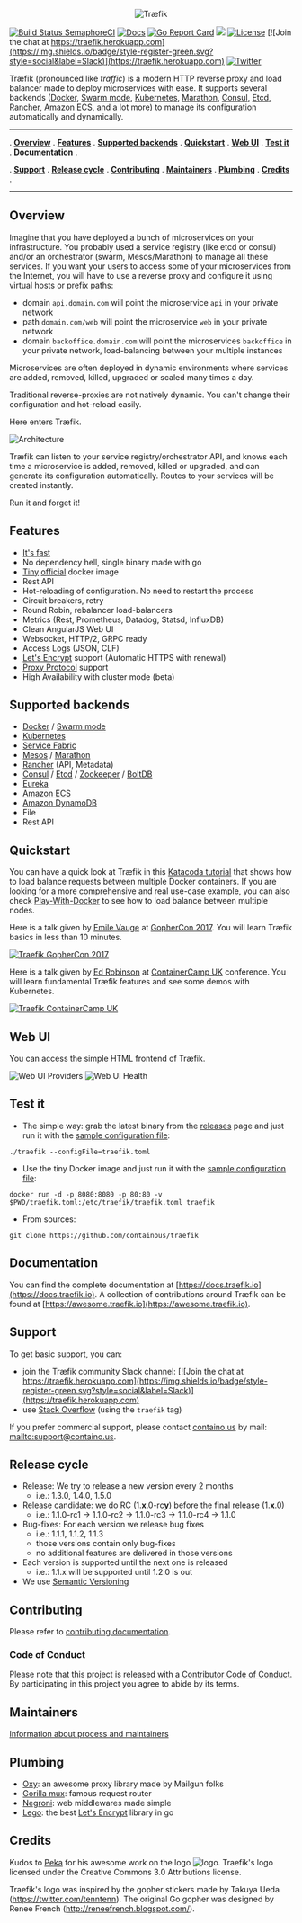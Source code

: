 
<p align="center">
<img src="docs/img/traefik.logo.png" alt="Træfik" title="Træfik" />
</p>

[![Build Status SemaphoreCI](https://semaphoreci.com/api/v1/containous/traefik/branches/master/shields_badge.svg)](https://semaphoreci.com/containous/traefik)
[![Docs](https://img.shields.io/badge/docs-current-brightgreen.svg)](https://docs.traefik.io)
[![Go Report Card](https://goreportcard.com/badge/containous/traefik)](http://goreportcard.com/report/containous/traefik)
[![](https://images.microbadger.com/badges/image/traefik.svg)](https://microbadger.com/images/traefik)
[![License](https://img.shields.io/badge/license-MIT-blue.svg)](https://github.com/containous/traefik/blob/master/LICENSE.md)
[![Join the chat at https://traefik.herokuapp.com](https://img.shields.io/badge/style-register-green.svg?style=social&label=Slack)](https://traefik.herokuapp.com)
[![Twitter](https://img.shields.io/twitter/follow/traefikproxy.svg?style=social)](https://twitter.com/intent/follow?screen_name=traefikproxy)


Træfik (pronounced like _traffic_) is a modern HTTP reverse proxy and load balancer made to deploy microservices with ease.
It supports several backends ([Docker](https://www.docker.com/), [Swarm mode](https://docs.docker.com/engine/swarm/), [Kubernetes](https://kubernetes.io), [Marathon](https://mesosphere.github.io/marathon/), [Consul](https://www.consul.io/), [Etcd](https://coreos.com/etcd/), [Rancher](https://rancher.com), [Amazon ECS](https://aws.amazon.com/ecs), and a lot more) to manage its configuration automatically and dynamically.

---

. **[Overview](#overview)** .
**[Features](#features)** .
**[Supported backends](#supported-backends)** .
**[Quickstart](#quickstart)** .
**[Web UI](#web-ui)** .
**[Test it](#test-it)** .
**[Documentation](#documentation)** .

. **[Support](#support)** .
**[Release cycle](#release-cycle)** .
**[Contributing](#contributing)** .
**[Maintainers](#maintainers)** .
**[Plumbing](#plumbing)** .
**[Credits](#credits)** .

---

## Overview

Imagine that you have deployed a bunch of microservices on your infrastructure. You probably used a service registry (like etcd or consul) and/or an orchestrator (swarm, Mesos/Marathon) to manage all these services.
If you want your users to access some of your microservices from the Internet, you will have to use a reverse proxy and configure it using virtual hosts or prefix paths:

- domain `api.domain.com` will point the microservice `api` in your private network
- path `domain.com/web` will point the microservice `web` in your private network
- domain `backoffice.domain.com` will point the microservices `backoffice` in your private network, load-balancing between your multiple instances

Microservices are often deployed in dynamic environments where services are added, removed, killed, upgraded or scaled many times a day.

Traditional reverse-proxies are not natively dynamic. You can't change their configuration and hot-reload easily.

Here enters Træfik.

![Architecture](docs/img/architecture.png)

Træfik can listen to your service registry/orchestrator API, and knows each time a microservice is added, removed, killed or upgraded, and can generate its configuration automatically.
Routes to your services will be created instantly.

Run it and forget it!


## Features

- [It's fast](https://docs.traefik.io/benchmarks)
- No dependency hell, single binary made with go
- [Tiny](https://microbadger.com/images/traefik) [official](https://hub.docker.com/r/_/traefik/) docker image
- Rest API
- Hot-reloading of configuration. No need to restart the process
- Circuit breakers, retry
- Round Robin, rebalancer load-balancers
- Metrics (Rest, Prometheus, Datadog, Statsd, InfluxDB)
- Clean AngularJS Web UI
- Websocket, HTTP/2, GRPC ready
- Access Logs (JSON, CLF)
- [Let's Encrypt](https://letsencrypt.org) support (Automatic HTTPS with renewal)
- [Proxy Protocol](https://www.haproxy.org/download/1.8/doc/proxy-protocol.txt) support
- High Availability with cluster mode (beta)

## Supported backends

- [Docker](https://www.docker.com/) / [Swarm mode](https://docs.docker.com/engine/swarm/)
- [Kubernetes](https://kubernetes.io)
- [Service Fabric](https://docs.microsoft.com/azure/service-fabric/)
- [Mesos](https://github.com/apache/mesos) / [Marathon](https://mesosphere.github.io/marathon/)
- [Rancher](https://rancher.com) (API, Metadata)
- [Consul](https://www.consul.io/) / [Etcd](https://coreos.com/etcd/) / [Zookeeper](https://zookeeper.apache.org) / [BoltDB](https://github.com/boltdb/bolt)
- [Eureka](https://github.com/Netflix/eureka)
- [Amazon ECS](https://aws.amazon.com/ecs)
- [Amazon DynamoDB](https://aws.amazon.com/dynamodb)
- File
- Rest API

## Quickstart

You can have a quick look at Træfik in this [Katacoda tutorial](https://www.katacoda.com/courses/traefik/deploy-load-balancer) that shows how to load balance requests between multiple Docker containers. If you are looking for a more comprehensive and real use-case example, you can also check [Play-With-Docker](http://training.play-with-docker.com/traefik-load-balancing/) to see how to load balance between multiple nodes.

Here is a talk given by [Emile Vauge](https://github.com/emilevauge) at [GopherCon 2017](https://gophercon.com/).
You will learn Træfik basics in less than 10 minutes.

[![Traefik GopherCon 2017](https://img.youtube.com/vi/RgudiksfL-k/0.jpg)](https://www.youtube.com/watch?v=RgudiksfL-k)

Here is a talk given by [Ed Robinson](https://github.com/errm) at [ContainerCamp UK](https://container.camp) conference.
You will learn fundamental Træfik features and see some demos with Kubernetes.

[![Traefik ContainerCamp UK](https://img.youtube.com/vi/aFtpIShV60I/0.jpg)](https://www.youtube.com/watch?v=aFtpIShV60I)


## Web UI

You can access the simple HTML frontend of Træfik.

![Web UI Providers](docs/img/web.frontend.png)
![Web UI Health](docs/img/traefik-health.png)


## Test it

- The simple way: grab the latest binary from the [releases](https://github.com/containous/traefik/releases) page and just run it with the [sample configuration file](https://raw.githubusercontent.com/containous/traefik/master/traefik.sample.toml):

```shell
./traefik --configFile=traefik.toml
```

- Use the tiny Docker image and just run it with the [sample configuration file](https://raw.githubusercontent.com/containous/traefik/master/traefik.sample.toml):

```shell
docker run -d -p 8080:8080 -p 80:80 -v $PWD/traefik.toml:/etc/traefik/traefik.toml traefik
```

- From sources:

```shell
git clone https://github.com/containous/traefik
```


## Documentation

You can find the complete documentation at [https://docs.traefik.io](https://docs.traefik.io).
A collection of contributions around Træfik can be found at [https://awesome.traefik.io](https://awesome.traefik.io).


## Support

To get basic support, you can:
- join the Træfik community Slack channel: [![Join the chat at https://traefik.herokuapp.com](https://img.shields.io/badge/style-register-green.svg?style=social&label=Slack)](https://traefik.herokuapp.com)
- use [Stack Overflow](https://stackoverflow.com/questions/tagged/traefik) (using the `traefik` tag)

If you prefer commercial support, please contact [containo.us](https://containo.us) by mail: <mailto:support@containo.us>.


## Release cycle

- Release: We try to release a new version every 2 months
  - i.e.: 1.3.0, 1.4.0, 1.5.0
- Release candidate: we do RC (1.**x**.0-rc**y**) before the final release (1.**x**.0)
  - i.e.: 1.1.0-rc1 -> 1.1.0-rc2 -> 1.1.0-rc3 -> 1.1.0-rc4 -> 1.1.0
- Bug-fixes: For each version we release bug fixes
  - i.e.: 1.1.1, 1.1.2, 1.1.3
  - those versions contain only bug-fixes
  - no additional features are delivered in those versions
- Each version is supported until the next one is released
  - i.e.: 1.1.x will be supported until 1.2.0 is out
- We use [Semantic Versioning](http://semver.org/)


## Contributing

Please refer to [contributing documentation](CONTRIBUTING.md).


### Code of Conduct

Please note that this project is released with a [Contributor Code of Conduct](CODE_OF_CONDUCT.md).
By participating in this project you agree to abide by its terms.


## Maintainers

[Information about process and maintainers](MAINTAINER.md)


## Plumbing

- [Oxy](https://github.com/vulcand/oxy): an awesome proxy library made by Mailgun folks
- [Gorilla mux](https://github.com/gorilla/mux): famous request router
- [Negroni](https://github.com/urfave/negroni): web middlewares made simple
- [Lego](https://github.com/xenolf/lego): the best [Let's Encrypt](https://letsencrypt.org) library in go


## Credits

Kudos to [Peka](http://peka.byethost11.com/photoblog/) for his awesome work on the logo ![logo](docs/img/traefik.icon.png).
Traefik's logo licensed under the Creative Commons 3.0 Attributions license.

Traefik's logo was inspired by the gopher stickers made by Takuya Ueda (https://twitter.com/tenntenn).
The original Go gopher was designed by Renee French (http://reneefrench.blogspot.com/).

